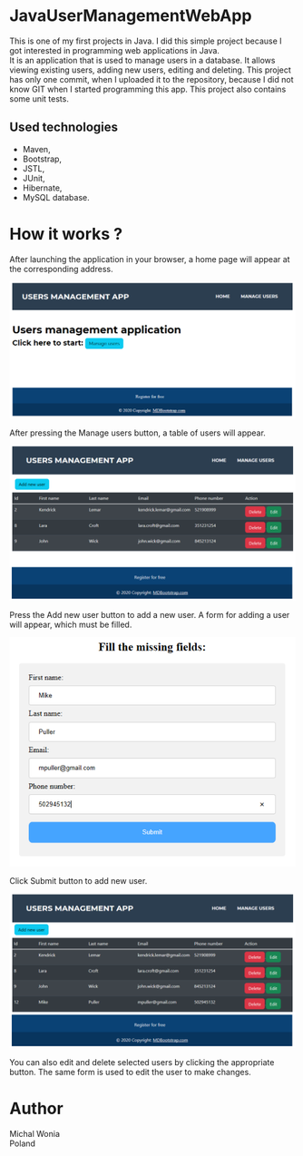 # JavaUserManagementWebApp

This is one of my first projects in Java. 
I did this simple project because I got interested in programming web applications in Java.  
It is an application that is used to manage users in a database.
It allows viewing existing users, adding new users, editing and deleting. 
This project has only one commit, when I uploaded it to the repository, because I did not know GIT when I started programming this app.
This project also contains some unit tests.

## Used technologies
- Maven,
- Bootstrap,
- JSTL,
- JUnit,
- Hibernate,
- MySQL database.

# How it works ?

After launching the application in your browser, a home page will appear at the corresponding address.

<img src="images/home.png">

After pressing the Manage users button, a table of users will appear.

<img src="images/usersTable.png">

Press the Add new user button to add a new user. 
A form for adding a user will appear, which must be filled. 

<img src="images/addFormFilled.png">

Click Submit button to add new user.

<img src="images/usersTableNewUser.png">

You can also edit and delete selected users by clicking the appropriate button.
The same form is used to edit the user to make changes.

# Author
Michal Wonia </br>
Poland

